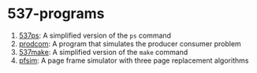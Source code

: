 # 537-programs

1. [537ps](p1): A simplified version of the `ps` command
2. [prodcom](p2): A program that simulates the producer consumer problem
3. [537make](p3): A simplified version of the `make` command
4. [pfsim](p4): A page frame simulator with three page replacement algorithms
